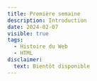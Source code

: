 ```yaml
---
title: Première semaine
description: Introduction
date: 2024-02-07
visible: true
tags:
  - Histoire du Web
  - HTML
disclaimer:
  text: Bientôt disponible
---
```


